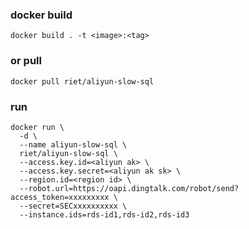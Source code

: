 ### docker build
``` docker build . -t <image>:<tag> ```

### or pull 
``` docker pull riet/aliyun-slow-sql ```

### run
```
docker run \ 
  -d \ 
  --name aliyun-slow-sql \
  riet/aliyun-slow-sql \
  --access.key.id=<aliyun ak> \
  --access.key.secret=<aliyun ak sk> \
  --region.id=<region id> \
  --robot.url=https://oapi.dingtalk.com/robot/send?access_token=xxxxxxxxx \
  --secret=SECxxxxxxxxxx \
  --instance.ids=rds-id1,rds-id2,rds-id3
```
